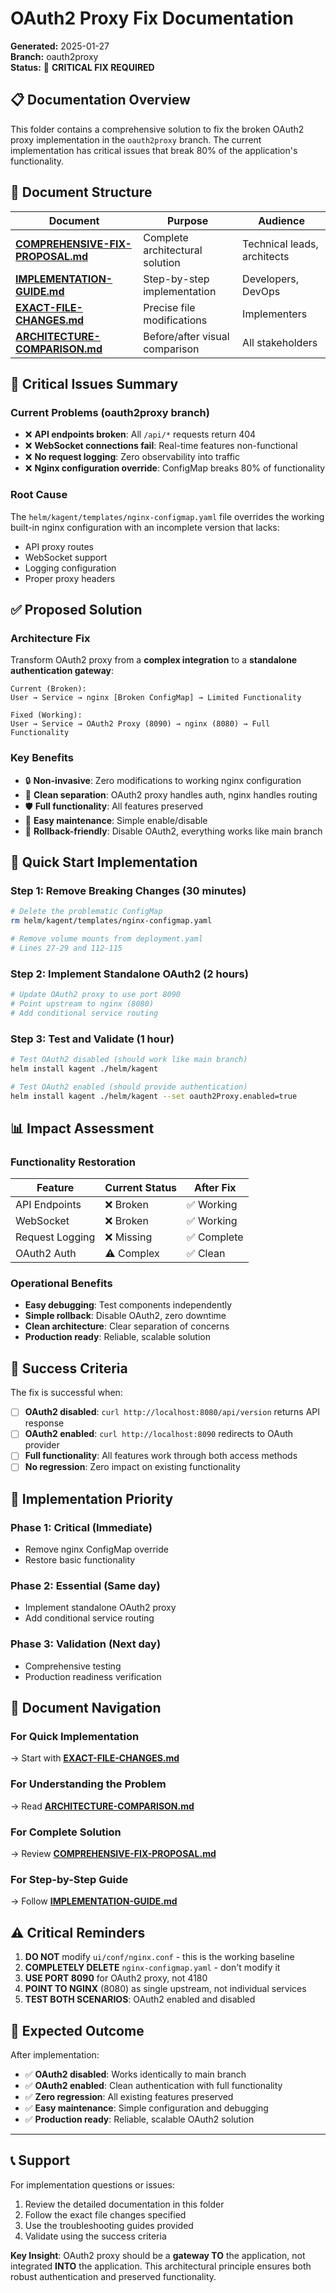 # OAuth2 Proxy Fix Documentation

**Generated:** 2025-01-27  
**Branch:** oauth2proxy  
**Status:** 🚨 **CRITICAL FIX REQUIRED**  

## 📋 **Documentation Overview**

This folder contains a comprehensive solution to fix the broken OAuth2 proxy implementation in the `oauth2proxy` branch. The current implementation has critical issues that break 80% of the application's functionality.

## 📁 **Document Structure**

| Document | Purpose | Audience |
|----------|---------|----------|
| **[COMPREHENSIVE-FIX-PROPOSAL.md](./COMPREHENSIVE-FIX-PROPOSAL.md)** | Complete architectural solution | Technical leads, architects |
| **[IMPLEMENTATION-GUIDE.md](./IMPLEMENTATION-GUIDE.md)** | Step-by-step implementation | Developers, DevOps |
| **[EXACT-FILE-CHANGES.md](./EXACT-FILE-CHANGES.md)** | Precise file modifications | Implementers |
| **[ARCHITECTURE-COMPARISON.md](./ARCHITECTURE-COMPARISON.md)** | Before/after visual comparison | All stakeholders |

## 🚨 **Critical Issues Summary**

### **Current Problems (oauth2proxy branch)**
- ❌ **API endpoints broken**: All `/api/*` requests return 404
- ❌ **WebSocket connections fail**: Real-time features non-functional  
- ❌ **No request logging**: Zero observability into traffic
- ❌ **Nginx configuration override**: ConfigMap breaks 80% of functionality

### **Root Cause**
The `helm/kagent/templates/nginx-configmap.yaml` file overrides the working built-in nginx configuration with an incomplete version that lacks:
- API proxy routes
- WebSocket support
- Logging configuration
- Proper proxy headers

## ✅ **Proposed Solution**

### **Architecture Fix**
Transform OAuth2 proxy from a **complex integration** to a **standalone authentication gateway**:

```
Current (Broken):
User → Service → nginx [Broken ConfigMap] → Limited Functionality

Fixed (Working):
User → Service → OAuth2 Proxy (8090) → nginx (8080) → Full Functionality
```

### **Key Benefits**
- 🔒 **Non-invasive**: Zero modifications to working nginx configuration
- 🎯 **Clean separation**: OAuth2 proxy handles auth, nginx handles routing
- 🛡️ **Full functionality**: All features preserved
- 🔧 **Easy maintenance**: Simple enable/disable
- 🔄 **Rollback-friendly**: Disable OAuth2, everything works like main branch

## 🚀 **Quick Start Implementation**

### **Step 1: Remove Breaking Changes (30 minutes)**
```bash
# Delete the problematic ConfigMap
rm helm/kagent/templates/nginx-configmap.yaml

# Remove volume mounts from deployment.yaml
# Lines 27-29 and 112-115
```

### **Step 2: Implement Standalone OAuth2 (2 hours)**
```bash
# Update OAuth2 proxy to use port 8090
# Point upstream to nginx (8080)
# Add conditional service routing
```

### **Step 3: Test and Validate (1 hour)**
```bash
# Test OAuth2 disabled (should work like main branch)
helm install kagent ./helm/kagent

# Test OAuth2 enabled (should provide authentication)
helm install kagent ./helm/kagent --set oauth2Proxy.enabled=true
```

## 📊 **Impact Assessment**

### **Functionality Restoration**
| Feature | Current Status | After Fix |
|---------|----------------|-----------|
| API Endpoints | ❌ Broken | ✅ Working |
| WebSocket | ❌ Broken | ✅ Working |
| Request Logging | ❌ Missing | ✅ Complete |
| OAuth2 Auth | ⚠️ Complex | ✅ Clean |

### **Operational Benefits**
- **Easy debugging**: Test components independently
- **Simple rollback**: Disable OAuth2, zero downtime
- **Clean architecture**: Clear separation of concerns
- **Production ready**: Reliable, scalable solution

## 🎯 **Success Criteria**

The fix is successful when:
- [ ] **OAuth2 disabled**: `curl http://localhost:8080/api/version` returns API response
- [ ] **OAuth2 enabled**: `curl http://localhost:8090` redirects to OAuth provider
- [ ] **Full functionality**: All features work through both access methods
- [ ] **No regression**: Zero impact on existing functionality

## 🔧 **Implementation Priority**

### **Phase 1: Critical (Immediate)**
- Remove nginx ConfigMap override
- Restore basic functionality

### **Phase 2: Essential (Same day)**
- Implement standalone OAuth2 proxy
- Add conditional service routing

### **Phase 3: Validation (Next day)**
- Comprehensive testing
- Production readiness verification

## 📖 **Document Navigation**

### **For Quick Implementation**
→ Start with **[EXACT-FILE-CHANGES.md](./EXACT-FILE-CHANGES.md)**

### **For Understanding the Problem**
→ Read **[ARCHITECTURE-COMPARISON.md](./ARCHITECTURE-COMPARISON.md)**

### **For Complete Solution**
→ Review **[COMPREHENSIVE-FIX-PROPOSAL.md](./COMPREHENSIVE-FIX-PROPOSAL.md)**

### **For Step-by-Step Guide**
→ Follow **[IMPLEMENTATION-GUIDE.md](./IMPLEMENTATION-GUIDE.md)**

## ⚠️ **Critical Reminders**

1. **DO NOT** modify `ui/conf/nginx.conf` - this is the working baseline
2. **COMPLETELY DELETE** `nginx-configmap.yaml` - don't modify it
3. **USE PORT 8090** for OAuth2 proxy, not 4180
4. **POINT TO NGINX** (8080) as single upstream, not individual services
5. **TEST BOTH SCENARIOS**: OAuth2 enabled and disabled

## 🎉 **Expected Outcome**

After implementation:
- ✅ **OAuth2 disabled**: Works identically to main branch
- ✅ **OAuth2 enabled**: Clean authentication with full functionality
- ✅ **Zero regression**: All existing features preserved
- ✅ **Easy maintenance**: Simple configuration and debugging
- ✅ **Production ready**: Reliable, scalable OAuth2 solution

---

## 📞 **Support**

For implementation questions or issues:
1. Review the detailed documentation in this folder
2. Follow the exact file changes specified
3. Use the troubleshooting guides provided
4. Validate using the success criteria

**Key Insight**: OAuth2 proxy should be a **gateway TO** the application, not integrated **INTO** the application. This architectural principle ensures both robust authentication and preserved functionality. 
